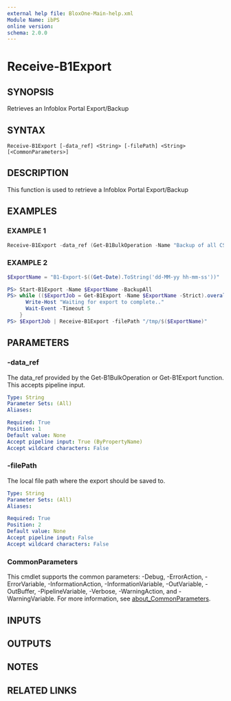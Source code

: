 ```yaml
---
external help file: BloxOne-Main-help.xml
Module Name: ibPS
online version:
schema: 2.0.0
---
```


# Receive-B1Export

## SYNOPSIS
Retrieves an Infoblox Portal Export/Backup

## SYNTAX

```
Receive-B1Export [-data_ref] <String> [-filePath] <String> [<CommonParameters>]
```

## DESCRIPTION
This function is used to retrieve a Infoblox Portal Export/Backup

## EXAMPLES

### EXAMPLE 1
```powershell
Receive-B1Export -data_ref (Get-B1BulkOperation -Name "Backup of all CSP data").data_ref -filePath "C:\Backups"
```

### EXAMPLE 2
```powershell
$ExportName = "B1-Export-$((Get-Date).ToString('dd-MM-yy hh-mm-ss'))"

PS> Start-B1Export -Name $ExportName -BackupAll
PS> while (($ExportJob = Get-B1Export -Name $ExportName -Strict).overall_status -ne "Completed") {
      Write-Host "Waiting for export to complete.."
      Wait-Event -Timeout 5
    }
PS> $ExportJob | Receive-B1Export -filePath "/tmp/$($ExportName)"
```

## PARAMETERS

### -data_ref
The data_ref provided by the Get-B1BulkOperation or Get-B1Export function.
This accepts pipeline input.

```yaml
Type: String
Parameter Sets: (All)
Aliases:

Required: True
Position: 1
Default value: None
Accept pipeline input: True (ByPropertyName)
Accept wildcard characters: False
```

### -filePath
The local file path where the export should be saved to.

```yaml
Type: String
Parameter Sets: (All)
Aliases:

Required: True
Position: 2
Default value: None
Accept pipeline input: False
Accept wildcard characters: False
```

### CommonParameters
This cmdlet supports the common parameters: -Debug, -ErrorAction, -ErrorVariable, -InformationAction, -InformationVariable, -OutVariable, -OutBuffer, -PipelineVariable, -Verbose, -WarningAction, and -WarningVariable. For more information, see [about_CommonParameters](http://go.microsoft.com/fwlink/?LinkID=113216).

## INPUTS

## OUTPUTS

## NOTES

## RELATED LINKS
